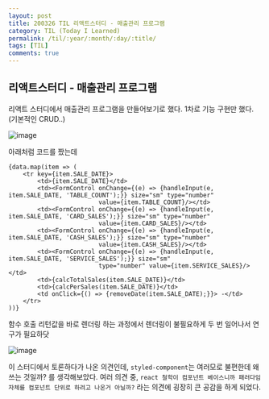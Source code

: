 ```yaml
---
layout: post
title: 200326 TIL 리액트스터디 - 매출관리 프로그램
category: TIL (Today I Learned)
permalink: /til/:year/:month/:day/:title/
tags: [TIL]
comments: true
---
```


## 리액트스터디 - 매출관리 프로그램

리액트 스터디에서 매출관리 프로그램을 만들어보기로 했다. 
1차로 기능 구현만 했다. (기본적인 CRUD..)

![image](https://user-images.githubusercontent.com/40848630/77616336-bb733300-6f74-11ea-9bee-a3e90ba09a92.png)

아래처럼 코드를 짰는데 

```
{data.map(item => (
    <tr key={item.SALE_DATE}>
        <td>{item.SALE_DATE}</td>
        <td><FormControl onChange={(e) => {handleInput(e, item.SALE_DATE, 'TABLE_COUNT');}} size="sm" type="number"
                         value={item.TABLE_COUNT}/></td>
        <td><FormControl onChange={(e) => {handleInput(e, item.SALE_DATE, 'CARD_SALES');}} size="sm" type="number"
                         value={item.CARD_SALES}/></td>
        <td><FormControl onChange={(e) => {handleInput(e, item.SALE_DATE, 'CASH_SALES');}} size="sm" type="number"
                         value={item.CASH_SALES}/></td>
        <td><FormControl onChange={(e) => {handleInput(e, item.SALE_DATE, 'SERVICE_SALES');}} size="sm"
                         type="number" value={item.SERVICE_SALES}/></td>
        <td>{calcTotalSales(item.SALE_DATE)}</td>
        <td>{calcPerSales(item.SALE_DATE)}</td>
        <td onClick={() => {removeDate(item.SALE_DATE);}}> -</td>
    </tr>
))}
```

함수 호출 리턴값을 바로 렌더링 하는 과정에서 렌더링이 불필요하게 두 번 일어나서 연구가 필요하닷

![image](https://user-images.githubusercontent.com/40848630/77616466-10af4480-6f75-11ea-917d-5b4402fcde89.png)
 
 이 스터디에서 토론하다가 나온 의견인데, `styled-component`는 여러모로 불편한데 왜 쓰는 것일까? 를 생각해보았다.
 여러 의견 중, `react 철학이 컴포넌트 베이스니까 패러다임 자체를 컴포넌트 단위로 하려고 나온거 아닐까?` 라는 의견에 굉장히 큰 공감을 하게 되었다.  
